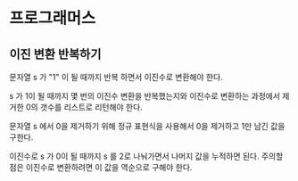 # 프로그래머스

## 이진 변환 반복하기

문자열 s 가 "1" 이 될 때까지 반복 하면서 이진수로 변환해야 한다.

s 가 1이 될 때까지 몇 번의 이진수 변환을 반복했는지와 이진수로 변환하는 과정에서 제거한 0의 갯수를 리스트로 리턴해야 한다.

문자열 s 에서 0을 제거하기 위해 정규 표현식을 사용해서 0을 제거하고 1만 남긴 값을 구한다.

이진수로 s 가 0이 될 때까지 s 를 2로 나눠가면서 나머지 값을 누적하면 된다. 주의할 점은 이진수로 변환하려면 이 값을 역순으로 구해야 한다.

